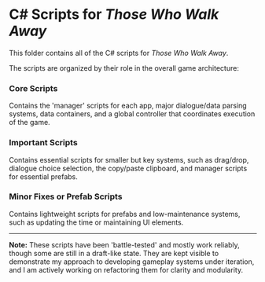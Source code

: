 # C# Scripts for *Those Who Walk Away*

This folder contains all of the C# scripts for *Those Who Walk Away*.

The scripts are organized by their role in the overall game architecture:

### **Core Scripts**
Contains the 'manager' scripts for each app, major dialogue/data parsing systems, data containers, and a global controller that coordinates execution of the game.

### **Important Scripts**
Contains essential scripts for smaller but key systems, such as drag/drop, dialogue choice selection, the copy/paste clipboard, and manager scripts for essential prefabs.

### **Minor Fixes or Prefab Scripts**
Contains lightweight scripts for prefabs and low-maintenance systems, such as updating the time or maintaining UI elements.

---

**Note:**
These scripts have been 'battle-tested' and mostly work reliably, though some are still in a draft-like state. They are kept visible to demonstrate my approach to developing gameplay systems under iteration, and I am actively working on refactoring them for clarity and modularity.
